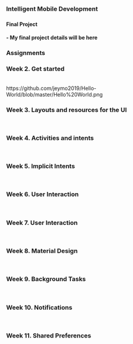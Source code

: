 <h3>Intelligent Mobile Development<h3>
<h4>Final Project<h4>
- My final project details will be here <br>
<h3>Assignments<h3>
<h3>Week 2. Get started </h3><br>
https://github.com/jeymo2019/Hello-World/blob/master/Hello%20World.png<br>
<h3>Week 3. Layouts and resources for the UI </h3><br>
  
  
  
<h3>Week 4. Activities and intents</h3><br>


<h3>Week 5. Implicit Intents</h3><br>


<h3>Week 6. User Interaction</h3><br>


<h3>Week 7. User Interaction</h3><br>

<h3>Week 8. Material Design</h3><br>


<h3>Week 9. Background Tasks</h3><br>


<h3>Week 10. Notifications</h3><br>


<h3>Week 11. Shared Preferences</h3><br>

